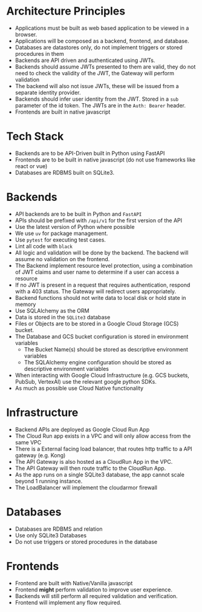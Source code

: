 # Architecture Principles

  * Applications must be built as web based application to be viewed in a browser. 
  * Applications will be composed as a backend, frontend, and database.
  * Databases are datastores only, do not implement triggers or stored procedures in them
  * Backends are API driven and authenticated using JWTs.
  * Backends should assume JWTs presented to them are valid, they do not need to check the validity of the JWT, the Gateway will perform validation
  * The backend will also not issue JWTs, these will be issued from a separate identity provider.
  * Backends should infer user identity from the JWT. Stored in a `sub` parameter of the id token. The JWTs are in the `Auth: Bearer` header.
  * Frontends are built in native javascript

# Tech Stack

  * Backends are to be API-Driven built in Python using FastAPI
  * Frontends are to be built in native javascript (do not use frameworks like react or vue)
  * Databases are RDBMS built on SQLite3.

# Backends

  * API backends are to be built in Python and `FastAPI`
  * APIs should be prefixed with `/api/v1` for the first version of the API
  * Use the latest version of Python where possible
  * We use `uv` for package management.
  * Use `pytest` for executing test cases.
  * Lint all code with `black`
  * All logic and validation will be done by the backend. The backend will assume no validation on the frontend.
  * The Backend implement resource level protection, using a combination of JWT claims and user name to determine if a user can access a resource
  * If no JWT is present in a request that requires authentication, respond with a 403 status. The Gateway will redirect users appropriately.
  * Backend functions should not write data to local disk or hold state in memory
  * Use SQLAlchemy as the ORM
  * Data is stored in the `SQLite3` database
  * Files or Objects are to be stored in a Google Cloud Storage (GCS) bucket.
  * The Database and GCS bucket configuration is stored in environment variables
      * The Bucket Name(s) should be stored as descriptive environment variables
      * The SQLAlchemy engine configuration should be stored as descriptive environment variables
  * When interacting with Google Cloud Infrastructure (e.g. GCS buckets, PubSub, VertexAI) use the relevant google python SDKs.
  * As much as possible use Cloud Native functionality
  

# Infrastructure

  * Backend APIs are deployed as Google Cloud Run App
  * The Cloud Run app exists in a VPC and will only allow access from the same VPC
  * There is a External facing load balancer, that routes http traffic to a API gateway (e.g. Kong)
  * The API Gateway is also hosted as a CloudRun App in the VPC. 
  * The API Gateway will then route traffic to the CloudRun App.
  * As the app runs on a single SQLite3 database, the app cannot scale beyond 1 running instance.
  * The LoadBalancer will implement the cloudarmor firewall

# Databases

  * Databases are RDBMS and relation
  * Use only SQLite3 Databases
  * Do not use triggers or stored procedures in the database

# Frontends

  * Frontend are built with Native/Vanilla javascript
  * Frontend **might** perform validation to improve user experience.
  * Backends will still perform all required validation and verification.
  * Frontend will implement any flow required.





